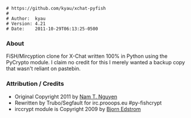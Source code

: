     # https://github.com/kyau/xchat-pyfish
    #
    # Author:  kyau
    # Version: 4.21
    # Date:    2011-10-29T06:13:25-0500


### About

FiSH/Mircyption clone for X-Chat written 100% in Python using the PyCrypto
module. I claim no credit for this I merely wanted a backup copy that wasn't
reliant on pastebin.

### Attribution / Credits

* Original Copyright 2011 by [Nam T. Nguyen](http://www.vithon.org/forum/Thread/show/54)
* Rewritten by Trubo/Segfault for irc.prooops.eu #py-fishcrypt
* irccrypt module is Copyright 2009 by [Bjorn Edstrom](http://www.bjrn.se/ircsrp)
